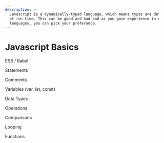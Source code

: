 ```yaml
---
description: >-
  Javascript is a dynamically-typed language, which means types are determined
  at run time. This can be good and bad and as you gain experience in other
  languages, you can pick your preference.
---
```


# Javascript Basics

ES6 / Babel

Statements

Comments

Variables \(var, let, const\)

Data Types

Operations

Comparisons

Looping

Functions

